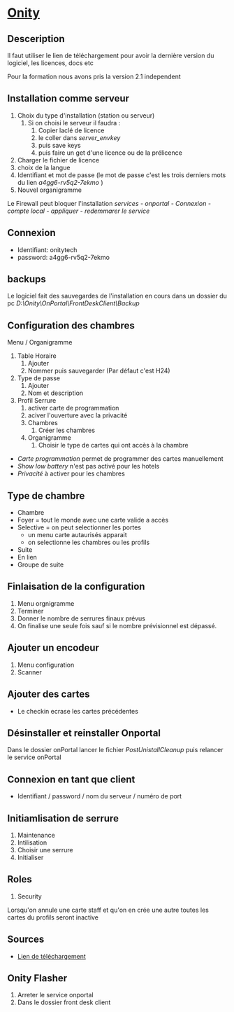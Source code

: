 # [Onity](readme.md)

## Desceription

Il faut utiliser le lien de téléchargement pour avoir la dernière version du logiciel, les licences, docs etc

Pour la formation nous avons pris la version 2.1 independent

## Installation comme serveur

1. Choix du type d'installation (station ou serveur)
   1. Si on choisi le serveur il faudra :
      1. Copier laclé de licence
      2. le coller dans _server_envkey_
      3. puis save keys
      4. puis faire un get d'une licence ou de la prélicence
2. Charger le fichier de licence
3. choix de la langue
4. Identifiant et mot de passe (le mot de passe c'est les trois derniers mots du lien _a4gg6-rv5q2-7ekmo_ )
5. Nouvel organigramme

Le Firewall peut bloquer l'installation *services - onportal - Connexion - compte local - appliquer - redemmarer le service*

## Connexion

* Identifiant: onitytech
* password: a4gg6-rv5q2-7ekmo

## backups

Le logiciel fait des sauvegardes de l'installation en cours dans un dossier du pc *D:\Onity\OnPortal\FrontDeskClient\Backup*

## Configuration des chambres

Menu / Organigramme

1. Table Horaire
   1. Ajouter
   2. Nommer puis sauvegarder (Par défaut c'est H24)
2. Type de passe
   1. Ajouter
   2. Nom et description
3. Profil Serrure
   1. activer carte de programmation
   2. aciver l'ouverture avec la privacité
   3. Chambres
      1. Créer les chambres
   4. Organigramme
      1. Choisir le type de cartes qui ont accès à la chambre

* _Carte programmation_ permet de programmer des cartes manuellement
* _Show low battery_ n'est pas activé pour les hotels
* _Privacité_ à activer pour les chambres

## Type de chambre

* Chambre
* Foyer = tout le monde avec une carte valide a accès
* Selective = on peut selectionner les portes
  * un menu carte autaurisés apparait
  * on selectionne les chambres ou les profils
* Suite
* En lien
* Groupe de suite

## Finlaisation de la configuration

1. Menu orgnigramme
2. Terminer
3. Donner le nombre de serrures finaux prévus
4. On finalise une seule fois sauf si le nombre prévisionnel est dépassé.

## Ajouter un encodeur

1. Menu configuration
2. Scanner

## Ajouter des cartes

* Le checkin ecrase les cartes précédentes

## Désinstaller et reinstaller Onportal

Dans le dossier onPortal lancer le fichier *PostUnistallCleanup* puis relancer le service onPortal

## Connexion en tant que client

* Identifiant / password / nom du serveur / numéro de port

## Initiamlisation de serrure

1. Maintenance
2. Intilisation
3. Choisir une serrure
4. Initialiser

## Roles

1. Security

Lorsqu'on annule une carte staff et qu'on en crée une autre toutes les cartes du profils seront inactive

## Sources

* [Lien de téléchargement](https://www.onity.net/portal/35/a4gg6-rv5q2-7ekmo)

## Onity Flasher

1. Arreter le service onportal
2. Dans le dossier front desk client